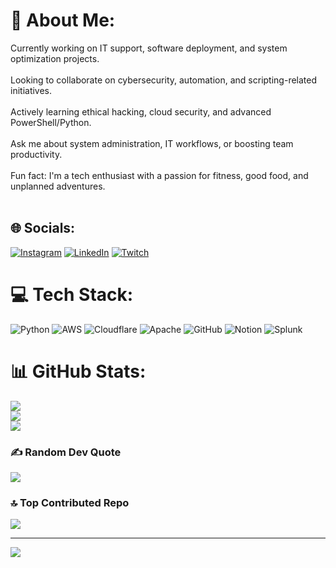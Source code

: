 # 💫 About Me:
Currently working on IT support, software deployment, and system optimization projects.<br><br>Looking to collaborate on cybersecurity, automation, and scripting-related initiatives.<br><br>Actively learning ethical hacking, cloud security, and advanced PowerShell/Python.<br><br>Ask me about system administration, IT workflows, or boosting team productivity.<br><br>Fun fact: I'm a tech enthusiast with a passion for fitness, good food, and unplanned adventures.<br><br>


## 🌐 Socials:
[![Instagram](https://img.shields.io/badge/Instagram-%23E4405F.svg?logo=Instagram&logoColor=white)](https://instagram.com/zaio.tech) [![LinkedIn](https://img.shields.io/badge/LinkedIn-%230077B5.svg?logo=linkedin&logoColor=white)](https://linkedin.com/in/https://www.linkedin.com/in/carlosmartin-it/) [![Twitch](https://img.shields.io/badge/Twitch-%239146FF.svg?logo=Twitch&logoColor=white)](https://twitch.tv/solidmelon) 

# 💻 Tech Stack:
![Python](https://img.shields.io/badge/python-3670A0?style=for-the-badge&logo=python&logoColor=ffdd54) ![AWS](https://img.shields.io/badge/AWS-%23FF9900.svg?style=for-the-badge&logo=amazon-aws&logoColor=white) ![Cloudflare](https://img.shields.io/badge/Cloudflare-F38020?style=for-the-badge&logo=Cloudflare&logoColor=white) ![Apache](https://img.shields.io/badge/apache-%23D42029.svg?style=for-the-badge&logo=apache&logoColor=white) ![GitHub](https://img.shields.io/badge/github-%23121011.svg?style=for-the-badge&logo=github&logoColor=white) ![Notion](https://img.shields.io/badge/Notion-%23000000.svg?style=for-the-badge&logo=notion&logoColor=white) ![Splunk](https://img.shields.io/badge/splunk-%23000000.svg?style=for-the-badge&logo=splunk&logoColor=white)
# 📊 GitHub Stats:
![](https://github-readme-stats.vercel.app/api?username=clouitreee&theme=dark&hide_border=false&include_all_commits=false&count_private=false)<br/>
![](https://nirzak-streak-stats.vercel.app/?user=clouitreee&theme=dark&hide_border=false)<br/>
![](https://github-readme-stats.vercel.app/api/top-langs/?username=clouitreee&theme=dark&hide_border=false&include_all_commits=false&count_private=false&layout=compact)

### ✍️ Random Dev Quote
![](https://quotes-github-readme.vercel.app/api?type=horizontal&theme=radical)

### 🔝 Top Contributed Repo
![](https://github-contributor-stats.vercel.app/api?username=clouitreee&limit=5&theme=dark&combine_all_yearly_contributions=true)

---
[![](https://visitcount.itsvg.in/api?id=clouitreee&icon=0&color=0)](https://visitcount.itsvg.in)

<!-- Proudly created with GPRM ( https://gprm.itsvg.in ) -->
